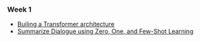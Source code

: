 ### Week 1

- [Builing a Transformer architecture](transformers.ipynb)
- [Summarize Dialogue using Zero, One, and Few-Shot Learning](Lab_1_summarize_dialogue.ipynb)